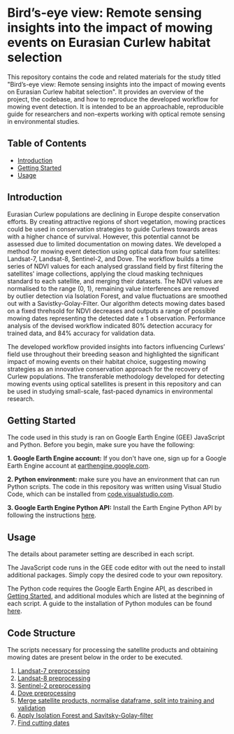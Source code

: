 # Bird’s-eye view: Remote sensing insights into the impact of mowing events on Eurasian Curlew habitat selection

This repository contains the code and related materials for the study titled "Bird’s-eye view: Remote sensing insights into the impact of mowing events on Eurasian Curlew habitat selection". It provides an overview of the project, the codebase, and how to reproduce the developed workflow for mowing event detection. It is intended to be an approachable, reproducible guide for researchers and non-experts working with optical remote sensing in environmental studies.

## Table of Contents
- [Introduction](#introduction)
- [Getting Started](#getting-started)
- [Usage](#usage)

## Introduction

Eurasian Curlew populations are declining in Europe despite conservation efforts. By creating attractive regions of short vegetation, mowing practices could be used in conservation strategies to guide Curlews towards areas with a higher chance of survival. However, this potential cannot be assessed due to limited documentation on mowing dates. We developed a method for mowing event detection using optical data from four satellites: Landsat-7, Landsat-8, Sentinel-2, and Dove. The workflow builds a time series of NDVI values for each analysed grassland field by first filtering the satellites' image collections, applying the cloud masking techniques standard to each satellite, and merging their datasets. The NDVI values are normalised to the range (0, 1), remaining value interferences are removed by outlier detection via Isolation Forest, and value fluctuations are smoothed out with a Savistky-Golay-Filter. Our algorithm detects mowing dates based on a fixed threhsold for NDVI decreases and outputs a range of possible mowing dates representing the detected date ± 1 observation. Performance analysis of the devised workflow indicated 80% detection accuracy for trained data, and 84% accuracy for validation data.

The developed workflow provided insights into factors influencing Curlews’ field use throughout their breeding season and highlighted the significant impact of mowing events on their habitat choice, suggesting mowing strategies as an innovative conservation approach for the recovery of Curlew populations. The transferable methodology developed for detecting mowing events using optical satellites is present in this repository and can be used in studying small-scale, fast-paced dynamics in environmental research.

## Getting Started

The code used in this study is ran on Google Earth Engine (GEE) JavaScript and Python. Before you begin, make sure you have the following:

**1. Google Earth Engine account:** If you don't have one, sign up for a Google Earth Engine account at [earthengine.google.com](earthengine.google.com).

**2. Python environment:** make sure you have an environment that can run Python scripts. The code in this repository was written using Visual Studio Code, which can be installed from [code.visualstudio.com](code.visualstudio.com).

**3. Google Earth Engine Python API:** Install the Earth Engine Python API by following the instructions [here](https://developers.google.com/earth-engine/guides/python_install).

## Usage

The details about parameter setting are described in each script. 

The JavaScript code runs in the GEE code editor with out the need to install additional packages. Simply copy the desired code to your own repository.

The Python code requires the Google Earth Engine API, as described in [Getting Started](#getting-started), and additional modules which are listed at the beginning of each script. A guide to the installation of Python modules can be found [here](https://docs.python.org/3/installing/index.html).

## Code Structure

The scripts necessary for processing the satellite products and obtaining mowing dates are present below in the order to be executed.

1. [Landsat-7 preprocessing](https://github.com/ba-perez/birds-eye-view/blob/main/1_landsat-7-preprocessing.js)
2. [Landsat-8 preprocessing](https://github.com/ba-perez/birds-eye-view/blob/main/2_landsat-8-preprocessing.js)
3. [Sentinel-2 preprocessing](https://github.com/ba-perez/birds-eye-view/blob/main/3_sentinel-2-preprocessing.py)
4. [Dove preprocessing](https://github.com/ba-perez/birds-eye-view/blob/main/4_dove-preprocessing.py)
5. [Merge satellite products, normalise dataframe, split into training and validation](https://github.com/ba-perez/birds-eye-view/blob/main/5_merge_and_split.py)
6. [Apply Isolation Forest and Savitsky-Golay-filter](https://github.com/ba-perez/birds-eye-view/blob/main/6_IF_and_SG.py)
7. [Find cutting dates](https://github.com/ba-perez/birds-eye-view/blob/main/7_find_cutting_dates.py)



